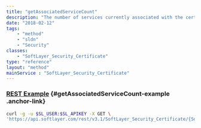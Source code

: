 ```yaml
---
title: "getAssociatedServiceCount"
description: "The number of services currently associated with the certificate."
date: "2018-02-12"
tags:
    - "method"
    - "sldn"
    - "Security"
classes:
    - "SoftLayer_Security_Certificate"
type: "reference"
layout: "method"
mainService : "SoftLayer_Security_Certificate"
---
```


### [REST Example](#getAssociatedServiceCount-example) <a href="/article/rest/"><i class="fas fa-question"></i></a> {#getAssociatedServiceCount-example .anchor-link} 
```bash
curl -g -u $SL_USER:$SL_APIKEY -X GET \
'https://api.softlayer.com/rest/v3.1/SoftLayer_Security_Certificate/{SoftLayer_Security_CertificateID}/getAssociatedServiceCount'
```
